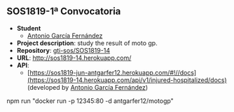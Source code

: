## SOS1819-1ª Convocatoria

- **Student**
  - [Antonio García Fernández](https://github.com/antgarfer12)
- **Project description**: study the result of moto gp.
- **Repository**: [gti-sos/SOS1819-14](https://github.com/antgarfer12/convocatoria1)
- **URL**: http://sos1819-14.herokuapp.com/
-  **API**:
    - [https://sos1819-jun-antgarfer12.herokuapp.com/#!//docs](https://sos1819-14.herokuapp.com/api/v1/injured-hospitalized/docs) (developed by [Antonio García Fernández](https://github.com/antgarfer12))

npm run "docker run -p 12345:80 -d antgarfer12/motogp"